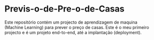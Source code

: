 # Previs-o-de-Pre-o-de-Casas
Este repositório contém um projecto de aprendizagem de maquina (Machine Learning) para prever o preço de casas. Este é o meu primeiro projecto e é um projeto end-to-end, até a implantação (deployment).
